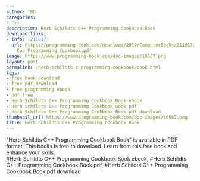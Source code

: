 ```yaml
---
author: TBD
categories:
- C++
description: Herb Schildts C++ Programming Cookbook Book
download_links:
- info: '211017'
  url: https://programming-book.com/download/2017/ComputerBooks/211017/Herb Schildts
    Cpp Programming Cookbook.pdf
image: https://www.programming-book.com/doc-images/10587.png
layout: post
permalink: /herb-schildts-c-programming-cookbook-book.html
tags:
- free book download
- free pdf download
- free programming ebook
- pdf free
- Herb Schildts C++ Programming Cookbook Book ebook
- Herb Schildts C++ Programming Cookbook Book pdf
- Herb Schildts C++ Programming Cookbook Book pdf download
thumbnail_url: https://www.programming-book.com/doc-images/10587.png
title: Herb Schildts C++ Programming Cookbook Book
---
```


 
<div class="item-desc text-justify">
  "Herb Schildts C++ Programming Cookbook Book" is available in PDF format. This books is free to download. Learn from this free book and enhance your skills.
  <br>
  #Herb Schildts C++ Programming Cookbook Book ebook, #Herb Schildts C++ Programming Cookbook Book pdf, #Herb Schildts C++ Programming Cookbook Book pdf download
</div>